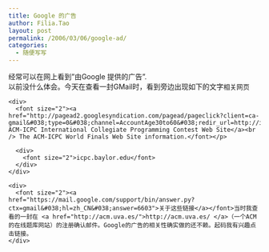 ```yaml
---
title: Google 的广告
author: Filia.Tao
layout: post
permalink: /2006/03/06/google-ad/
categories:
  - 随便写写
---
```

<div>
  <div>
    <div>
      经常可以在网上看到”由Google 提供的广告”.<br /> 以前没什么体会。今天在查看一封GMail时，看到旁边出现如下的文字<font size="2">相关网页</font>
    </div>
    
    <div>
      <font size="2"><a href="http://pagead2.googlesyndication.com/pagead/pageclick?client=ca-gmail&#038;type=0&#038;channel=AccountAge30to60&#038;redir_url=http://icpc.baylor.edu/icpc/finals/default.htm">The ACM-ICPC International Collegiate Programming Contest Web Site</a><br /> The ACM-ICPC World Finals Web Site information.</font></p> 
      
      <div>
        <font size="2">icpc.baylor.edu</font>
      </div>
    </div>
    
    <div>
      <font size="2"><a href="https://mail.google.com/support/bin/answer.py?ctx=gmail&#038;hl=zh_CN&#038;answer=6603">关于这些链接</a></font>当时我查看的一封在 <a href="http://acm.uva.es/">http://acm.uva.es/ </a>（一个ACM的在线题库网站）的注册确认邮件。Google的广告的相关性确实做的还不赖。起码我有兴趣点击链接。
    </div>
  </div>
</div>

<img width="1" height="1" border="0" src="http://c.services.spaces.live.com/CollectionWebService/c.gif?space=why-gudu&#038;page=RSS%3a+Google+%e7%9a%84%e5%b9%bf%e5%91%8a&#038;referrer=" /><img width="0" height="0" src="http://c.live.com/c.gif?NC=31263&#038;NA=1149&#038;PI=73329&#038;RF=&#038;DI=3919&#038;PS=85545&#038;TP=why-gudu.spaces.live.com&#038;GT1=why-gudu%3b2052" />
